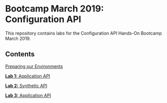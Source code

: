 # Bootcamp March 2019: Configuration API

This repository contains labs for the Configuration API Hands-On Bootcamp March  2019.

## Contents

[Preparing our Environments](/labs/preparation)

[**Lab 1:** Application API](/applicationapi)

[**Lab 2:** Synthetic API](/syntheticapi)

[**Lab 3:** Application API](/applicationapi)
